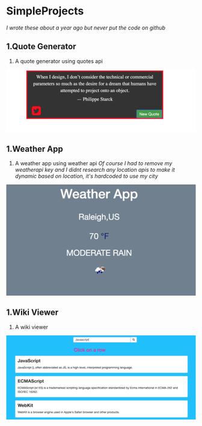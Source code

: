 # SimpleProjects

_I wrote these about a year ago but never put the code on github_

## 1.Quote Generator

1.  A quote generator using quotes api

![alt text](https://github.com/MrPierre1/SimpleProjects/blob/master/projectPhotos/quote.png)


## 1.Weather App

1.  A weather app using weather api
    _Of course I had to remove my weatherapi key and I didnt research any location apis to make it dynamic based on location, it's hardcoded to use my city_
    
![alt text](https://github.com/MrPierre1/SimpleProjects/blob/master/projectPhotos/weather.png)

## 1.Wiki Viewer

1.  A wiki viewer

![alt text](https://github.com/MrPierre1/SimpleProjects/blob/master/projectPhotos/wikiViewer.png)
